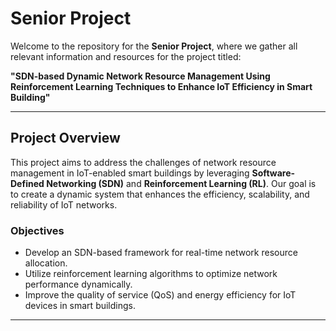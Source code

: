 # Senior Project

Welcome to the repository for the **Senior Project**, where we gather all relevant information and resources for the project titled:

**"SDN-based Dynamic Network Resource Management Using Reinforcement Learning Techniques to Enhance IoT Efficiency in Smart Building"**

---

## Project Overview
This project aims to address the challenges of network resource management in IoT-enabled smart buildings by leveraging **Software-Defined Networking (SDN)** and **Reinforcement Learning (RL)**. Our goal is to create a dynamic system that enhances the efficiency, scalability, and reliability of IoT networks.

### Objectives
- Develop an SDN-based framework for real-time network resource allocation.
- Utilize reinforcement learning algorithms to optimize network performance dynamically.
- Improve the quality of service (QoS) and energy efficiency for IoT devices in smart buildings.

---